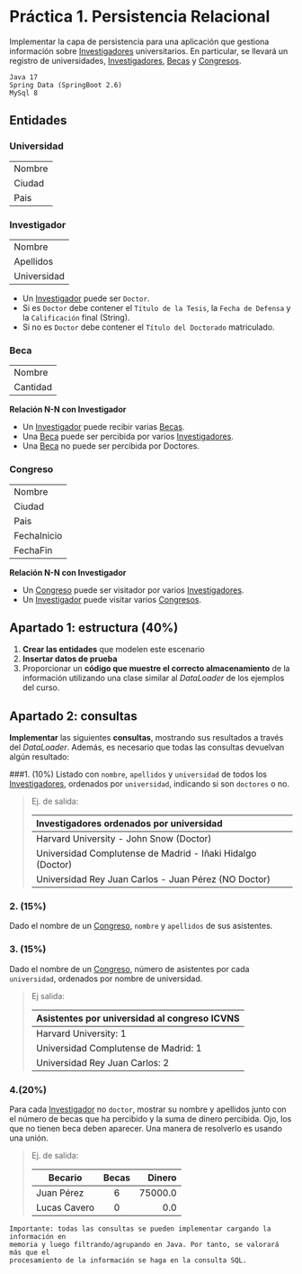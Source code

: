 # Práctica 1. Persistencia Relacional
Implementar la capa de persistencia para una aplicación que gestiona información
sobre [Investigadores](README.md#investigador) universitarios. En particular, se llevará un registro de universidades,
[Investigadores](README.md#investigador), [Becas](README.md#beca) y [Congresos](README.md#congreso).

    Java 17
    Spring Data (SpringBoot 2.6)
    MySql 8

## Entidades

### Universidad
||
|:-------------|
| Nombre |
| Ciudad |
| Pais   |

### Investigador
||
|:-------------|
| Nombre      |
| Apellidos   |
| Universidad |

- Un [Investigador](README.md#investigador) puede ser `Doctor`. 
- Si es `Doctor` debe contener el `Título de la Tesis`, la `Fecha de Defensa` y la `Calificación` final (String).
- Si no es `Doctor` debe contener el `Título del Doctorado` matriculado.

### Beca
||
|:-------------|
| Nombre   |
| Cantidad |

**Relación N-N con Investigador**

- Un [Investigador](README.md#investigador) puede recibir varias [Becas](README.md#beca).
- Una [Beca](README.md#beca) puede ser percibida por varios [Investigadores](README.md#investigador).
- Una [Beca](README.md#beca) no puede ser percibida por Doctores.

### Congreso
| |
|:-------------|
| Nombre       |
| Ciudad       |
| Pais         |
| FechaInicio  |
| FechaFin     |

**Relación N-N con Investigador**

- Un [Congreso](README.md#congreso) puede ser visitador por varios [Investigadores](README.md#investigador).
- Un [Investigador](README.md#investigador) puede visitar varios [Congresos](README.md#congreso).

## Apartado 1: estructura (40%)
1. **Crear las entidades** que modelen este escenario
2. **Insertar datos de prueba** 
3. Proporcionar un **código que muestre el correcto almacenamiento**
de la información utilizando una clase similar al _DataLoader_ de los ejemplos del curso.


## Apartado 2: consultas
**Implementar** las siguientes **consultas**, mostrando sus
resultados a través del _DataLoader_. Además, es necesario que todas las consultas
devuelvan algún resultado:

###1. (10%) 
Listado con `nombre`, `apellidos` y `universidad` de todos los [Investigadores](README.md#investigador), ordenados por `universidad`, indicando si son `doctores` o no.

> Ej. de salida:
> 
>| Investigadores ordenados por universidad |
>|:-------------|
>|Harvard University - John Snow (Doctor)|
>|Universidad Complutense de Madrid - Iñaki Hidalgo (Doctor)|
>|Universidad Rey Juan Carlos - Juan Pérez (NO Doctor)|

### 2. (15%)
Dado el nombre de un [Congreso](README.md#congreso), `nombre` y `apellidos` de sus asistentes.

### 3. (15%) 
Dado el nombre de un [Congreso](README.md#congreso), número de asistentes por cada `universidad`, ordenados por nombre de universidad.

> Ej salida:
> 
> | Asistentes por universidad al congreso ICVNS |
> |-------------|
> | Harvard University: 1 |
> | Universidad Complutense de Madrid: 1 |
> | Universidad Rey Juan Carlos: 2 |

### 4.(20%)
Para cada [Investigador]() no `doctor`, mostrar su nombre y apellidos junto con el
   número de becas que ha percibido y la suma de dinero percibida. Ojo, los que no
   tienen beca deben aparecer. Una manera de resolverlo es usando una unión. 

> Ej. de salida:
>
> | Becario | Becas | Dinero |
> |---------|:-------:|--------:|
> |Juan Pérez   | 6 | 75000.0 |
> |Lucas Cavero | 0 | 0.0 |

```
Importante: todas las consultas se pueden implementar cargando la información en
memoria y luego filtrando/agrupando en Java. Por tanto, se valorará más que el
procesamiento de la información se haga en la consulta SQL.
```